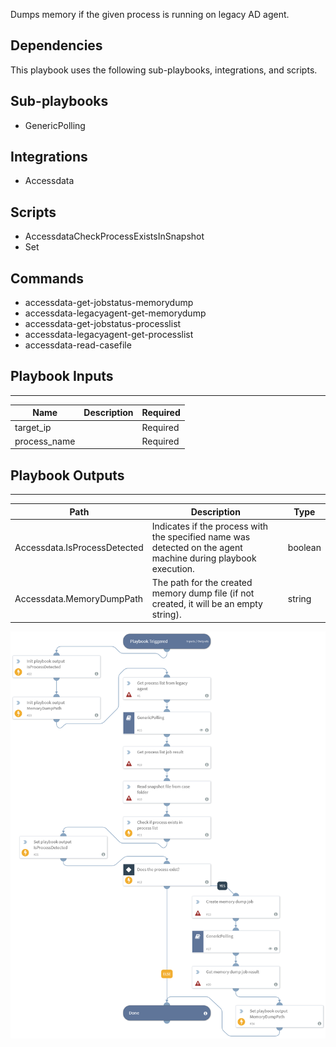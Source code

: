 Dumps memory if the given process is running on legacy AD agent.

## Dependencies
This playbook uses the following sub-playbooks, integrations, and scripts.

## Sub-playbooks
* GenericPolling

## Integrations
* Accessdata

## Scripts
* AccessdataCheckProcessExistsInSnapshot
* Set

## Commands
* accessdata-get-jobstatus-memorydump
* accessdata-legacyagent-get-memorydump
* accessdata-get-jobstatus-processlist
* accessdata-legacyagent-get-processlist
* accessdata-read-casefile

## Playbook Inputs
---

| **Name** | **Description** | **Required** |
| --- | --- | --- |
| target_ip |  | Required |
| process_name |  | Required |

## Playbook Outputs
---

| **Path** | **Description** | **Type** |
| --- | --- | --- |
| Accessdata.IsProcessDetected | Indicates if the process with the specified name was detected on the agent machine during playbook execution. | boolean |
| Accessdata.MemoryDumpPath | The path for the created memory dump file (if not created, it will be an empty string). | string |

![Accessdata_Dump_memory_for_malicious_process](https://github.com/ElazarK/content-docs/blob/master/images/playbooks/Accessdata_Dump_memory_for_malicious_process.png)
